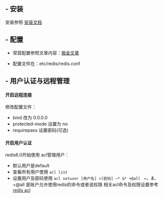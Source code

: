  ## - 安装
安装参照 [安装文档](https://redis.io/docs/install/)

## - 配置
- 常营配置参照文章内容：[掘金文章](https://juejin.cn/post/7172001777493999630?searchId=20240315215925F11A357F9C2D9E2C280C)

- 配置文件在：etc/redis/redis.conf

## - 用户认证与远程管理
#### 开启远程连接
修改配置文件：
- bind 改为 0.0.0.0
- protected-mode 设置为 no
- requirepass 设置密码(可选)

#### 开启用户认证
redis6.0开始使用 acl管理用户：
- 默认用户是default
- 查看所有用户使用 `acl list`
- 设置用户及密码使用 `acl setuser [用户名] >[密码] ~* &* +@all ` ~*、&*、+@all 是账户允许使用redis的命令或者说权限
相关acl命令及权限设置参考 [redis acl](https://blog.csdn.net/cj_eryue/article/details/131401400)
